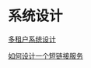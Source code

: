 # 系统设计

[多租户系统设计](多租户系统设计/多租户系统设计.md "多租户系统设计")

[如何设计一个短链接服务](如何设计一个短链接服务/如何设计一个短链接服务.md "如何设计一个短链接服务")
